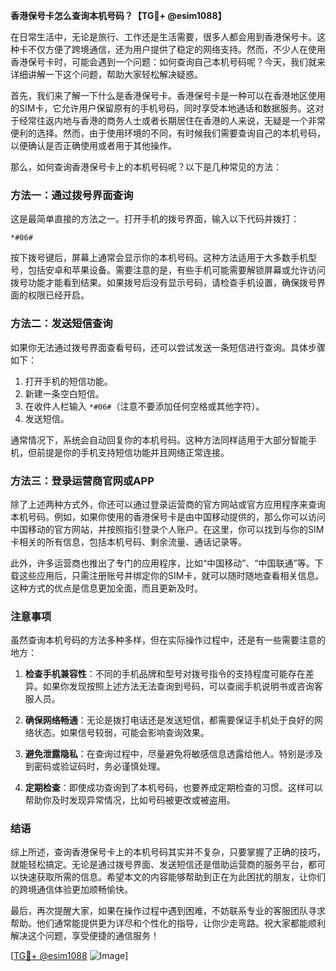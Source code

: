 **香港保号卡怎么查询本机号码？【TG💪+ @esim1088】**

在日常生活中，无论是旅行、工作还是生活需要，很多人都会用到香港保号卡。这种卡不仅方便了跨境通信，还为用户提供了稳定的网络支持。然而，不少人在使用香港保号卡时，可能会遇到一个问题：如何查询自己本机号码呢？今天，我们就来详细讲解一下这个问题，帮助大家轻松解决疑惑。

首先，我们来了解一下什么是香港保号卡。香港保号卡是一种可以在香港地区使用的SIM卡，它允许用户保留原有的手机号码，同时享受本地通话和数据服务。这对于经常往返内地与香港的商务人士或者长期居住在香港的人来说，无疑是一个非常便利的选择。然而，由于使用环境的不同，有时候我们需要查询自己的本机号码，以便确认是否正确使用或者用于其他操作。

那么，如何查询香港保号卡上的本机号码呢？以下是几种常见的方法：

### 方法一：通过拨号界面查询

这是最简单直接的方法之一。打开手机的拨号界面，输入以下代码并拨打：

```
*#06#
```

按下拨号键后，屏幕上通常会显示你的本机号码。这种方法适用于大多数手机型号，包括安卓和苹果设备。需要注意的是，有些手机可能需要解锁屏幕或允许访问拨号功能才能看到结果。如果拨号后没有显示号码，请检查手机设置，确保拨号界面的权限已经开启。

### 方法二：发送短信查询

如果你无法通过拨号界面查看号码，还可以尝试发送一条短信进行查询。具体步骤如下：

1. 打开手机的短信功能。
2. 新建一条空白短信。
3. 在收件人栏输入 `*#06#`（注意不要添加任何空格或其他字符）。
4. 发送短信。

通常情况下，系统会自动回复你的本机号码。这种方法同样适用于大部分智能手机，但前提是你的手机支持短信功能并且网络正常连接。

### 方法三：登录运营商官网或APP

除了上述两种方式外，你还可以通过登录运营商的官方网站或官方应用程序来查询本机号码。例如，如果你使用的香港保号卡是由中国移动提供的，那么你可以访问中国移动的官方网站，并按照指引登录个人账户。在这里，你可以找到与你的SIM卡相关的所有信息，包括本机号码、剩余流量、通话记录等。

此外，许多运营商也推出了专门的应用程序，比如“中国移动”、“中国联通”等。下载这些应用后，只需注册账号并绑定你的SIM卡，就可以随时随地查看相关信息。这种方式的优点是信息更加全面，而且更新及时。

### 注意事项

虽然查询本机号码的方法多种多样，但在实际操作过程中，还是有一些需要注意的地方：

1. **检查手机兼容性**：不同的手机品牌和型号对拨号指令的支持程度可能存在差异。如果你发现按照上述方法无法查询到号码，可以查阅手机说明书或咨询客服人员。
   
2. **确保网络畅通**：无论是拨打电话还是发送短信，都需要保证手机处于良好的网络状态。如果信号较弱，可能会影响查询效果。

3. **避免泄露隐私**：在查询过程中，尽量避免将敏感信息透露给他人。特别是涉及到密码或验证码时，务必谨慎处理。

4. **定期检查**：即使成功查询到了本机号码，也要养成定期检查的习惯。这样可以帮助你及时发现异常情况，比如号码被更改或被盗用。

### 结语

综上所述，查询香港保号卡上的本机号码其实并不复杂，只要掌握了正确的技巧，就能轻松搞定。无论是通过拨号界面、发送短信还是借助运营商的服务平台，都可以快速获取所需的信息。希望本文的内容能够帮助到正在为此困扰的朋友，让你们的跨境通信体验更加顺畅愉快。

最后，再次提醒大家，如果在操作过程中遇到困难，不妨联系专业的客服团队寻求帮助。他们通常能提供更为详尽和个性化的指导，让你少走弯路。祝大家都能顺利解决这个问题，享受便捷的通信服务！

[[TG💪+ @esim1088](https://t.me/s/esim1088) ![Image](https://i.postimg.cc/4NQfJmqS/Snipaste-2025-05-13-00-14-12.png)]